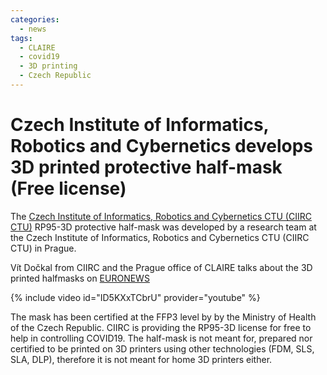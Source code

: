 ```yaml
---
categories:
  - news
tags:
  - CLAIRE
  - covid19
  - 3D printing
  - Czech Republic
---
```


# Czech Institute of Informatics, Robotics and Cybernetics develops 3D printed protective half-mask (Free license)

The [Czech Institute of Informatics, Robotics and Cybernetics CTU (CIIRC CTU)](http://www.ciirc.cvut.cz/) RP95-3D protective half-mask was developed by a research team at the Czech Institute of Informatics, Robotics and Cybernetics CTU (CIIRC CTU) in Prague.

Vít Dočkal from CIIRC and the Prague office of CLAIRE talks about the 3D printed halfmasks on [EURONEWS](
http://www.ciirc.cvut.cz/ciirc-rp95-v-euronews/)

{% include video id="ID5KXxTCbrU" provider="youtube" %}

The mask has been certified at the FFP3 level by by the Ministry of Health of the Czech Republic. CIIRC is providing the RP95-3D license for free to help in controlling COVID19. The half-mask is not meant for, prepared nor certified to be printed on 3D printers using other technologies (FDM, SLS, SLA, DLP), therefore it is not meant for home 3D printers either.